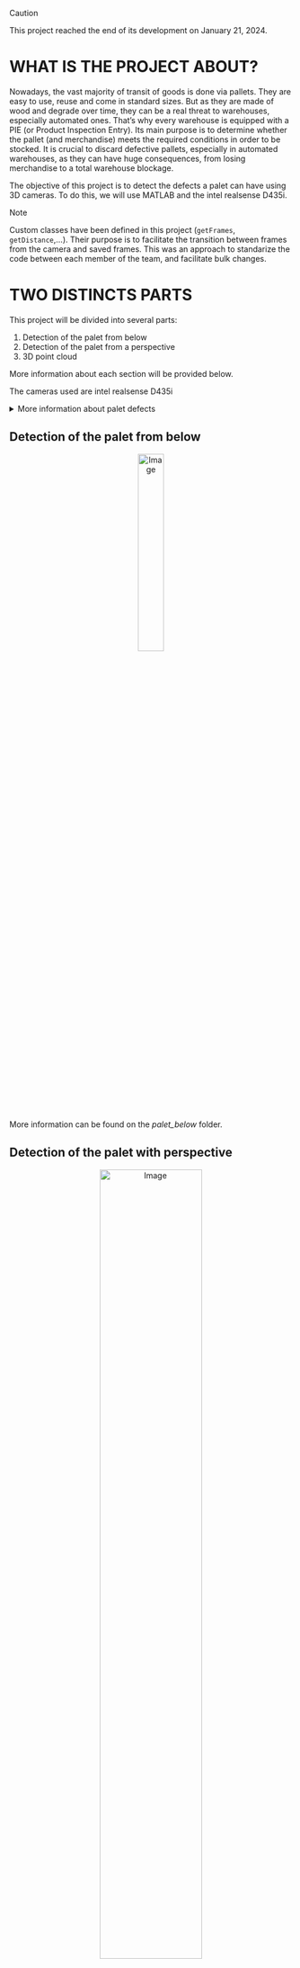 > [!CAUTION]
> This project reached the end of its development on January 21, 2024.


# WHAT IS THE PROJECT ABOUT?
Nowadays, the vast majority of transit of goods is done via pallets. They are easy to use, reuse and come in standard sizes. But as they are made of wood and degrade over time, they can be a real threat to warehouses, especially automated ones. 
That’s why every warehouse is equipped with a PIE (or Product Inspection Entry). Its main purpose is to determine whether the pallet (and merchandise) meets the required conditions in order to be stocked. It is crucial to discard defective pallets, especially in automated warehouses, as they can have huge consequences, from losing merchandise to a total warehouse blockage.

The objective of this project is to detect the defects a palet can have using 3D cameras. 
To do this, we will use MATLAB and the intel realsense D435i. 

> [!NOTE]
> Custom classes have been defined in this project (```getFrames```, ```getDistance```,...). Their purpose is to facilitate the transition between frames from the camera and saved frames. This was an approach to standarize the code between each member of the team, and facilitate bulk changes.

# TWO DISTINCTS PARTS
This project will be divided into several parts:

1. Detection of the palet from below
2. Detection of the palet from a perspective
3. 3D point cloud

More information about each section will be provided below. 

The cameras used are intel realsense D435i

<details>

<summary>More information about palet defects</summary>

### ALL THE DEFECTS A PALET CAN HAVE

![Raklapok_3_EN_V2](https://github.com/user-attachments/assets/b8ae4ea6-bd8c-49f1-ae6a-81bd0d1aafb4)
<div align="center">Image Source: [dewinter](https://dewinter.hu/standards/)</div>

Palets can have many diferent defects, from missing the EU sign to missing parts of the palet itself. 

In this project we will treat the following defects: 
* Incorrect sizes
* Missing panel

</details>

## Detection of the palet from below
<div align="center">
    <img height="30%" width="30%" alt="Image" src="https://github.com/user-attachments/assets/674588cd-bc12-42d0-ad5e-0a725db13059">
</div>

More information can be found on the _palet_below_ folder.

## Detection of the palet with perspective
<div align="center">
    <img height="60%" width="60%" alt="Image" src="https://github.com/user-attachments/assets/5f1875cf-8dd7-4075-9e44-e8ceb45cc67f">
</div>
One camera will capture the palet using this angle. This will help us identify the following issues: 

1. Incorrect sizes
   - Detecting the squares of the palet, we can identify the palet sizes
2. Missing panel


# PROTOTYPE
Our goal is to update a Product Inspection Entry point which has the following form: 
<div align="center">
    <img height="50%" width="50%" alt="Image" src="https://github.com/user-attachments/assets/190d18a3-aba0-4b0e-a054-64c58f7a9ebf">
</div>

As we cannot have a real life-size model of this structure in our laboratory, we decided to create a functioning prototype, in which the pallet is turned upside down respect to the PIE:
<div align="center">
    <img height="50%" width="50%" alt="Image" src="https://github.com/user-attachments/assets/70439c9e-9b7f-4d60-ac62-2dedea2599ce">
</div>

The pallet is able to move as it is onto a sliding platform:
<div align="center">
    <img height="30%" width="30%" alt="Image" src="https://github.com/user-attachments/assets/24c04ff5-bd0d-4030-baeb-154ce2c26b61">
</div>

And the cameras are mounted in the top of the prototipe, at a respective angle of 45º
<div align="center">
    <img height="30%" width="30%" alt="Image" src="https://github.com/user-attachments/assets/b329d5b4-302a-4db4-8844-2229e4813a09">
</div>

